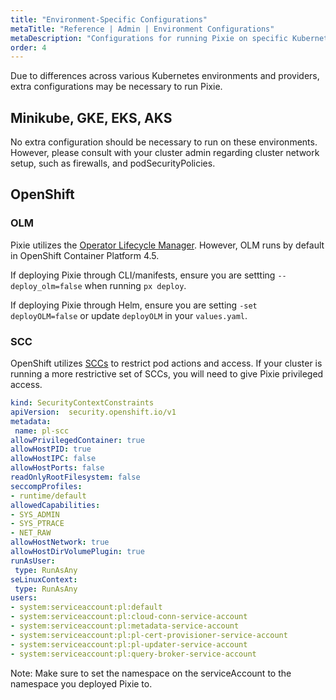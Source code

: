 ```yaml
---
title: "Environment-Specific Configurations"
metaTitle: "Reference | Admin | Environment Configurations"
metaDescription: "Configurations for running Pixie on specific Kubernetes environments"
order: 4
---
```


Due to differences across various Kubernetes environments and providers, extra configurations may be necessary to run Pixie.

## Minikube, GKE, EKS, AKS

No extra configuration should be necessary to run on these environments. However, please consult with your cluster admin regarding cluster network setup, such as firewalls, and podSecurityPolicies.

## OpenShift

### OLM

Pixie utilizes the [Operator Lifecycle Manager](https://olm.operatorframework.io/). However, OLM runs by default in OpenShift Container Platform 4.5.

If deploying Pixie through CLI/manifests, ensure you are settting `--deploy_olm=false` when running `px deploy`.

If deploying Pixie through Helm, ensure you are setting `-set deployOLM=false` or update `deployOLM` in your `values.yaml`.

### SCC

OpenShift utilizes [SCCs](https://docs.openshift.com/container-platform/4.6/authentication/managing-security-context-constraints.html) to restrict pod actions and access. If your cluster is running a more restrictive set of SCCs, you will need to give Pixie privileged access.

```yaml
kind: SecurityContextConstraints
apiVersion:  security.openshift.io/v1
metadata:
 name: pl-scc
allowPrivilegedContainer: true
allowHostPID: true
allowHostIPC: false
allowHostPorts: false
readOnlyRootFilesystem: false
seccompProfiles:
- runtime/default
allowedCapabilities:
- SYS_ADMIN
- SYS_PTRACE
- NET_RAW
allowHostNetwork: true
allowHostDirVolumePlugin: true
runAsUser:
 type: RunAsAny
seLinuxContext:
 type: RunAsAny
users:
- system:serviceaccount:pl:default
- system:serviceaccount:pl:cloud-conn-service-account
- system:serviceaccount:pl:metadata-service-account
- system:serviceaccount:pl:pl-cert-provisioner-service-account
- system:serviceaccount:pl:pl-updater-service-account
- system:serviceaccount:pl:query-broker-service-account

```

Note: Make sure to set the namespace on the serviceAccount to the namespace you deployed Pixie to.
